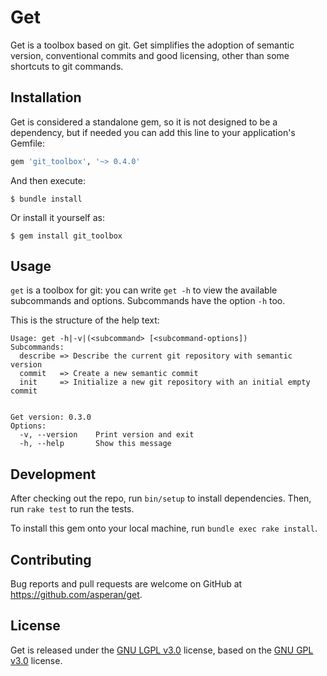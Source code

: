 # Get
Get is a toolbox based on git. Get simplifies the adoption of semantic version, conventional commits and good licensing, other than some shortcuts to git commands.

## Installation
Get is considered a standalone gem, so it is not designed to be a dependency, but if needed you can add this line to your application's Gemfile:

```ruby
gem 'git_toolbox', '~> 0.4.0'
```

And then execute:

    $ bundle install

Or install it yourself as:

    $ gem install git_toolbox

## Usage
`get` is a toolbox for git: you can write `get -h` to view the available subcommands and options. Subcommands have the option `-h` too.

This is the structure of the help text:
```
Usage: get -h|-v|(<subcommand> [<subcommand-options])
Subcommands:
  describe => Describe the current git repository with semantic version
  commit   => Create a new semantic commit
  init     => Initialize a new git repository with an initial empty commit


Get version: 0.3.0
Options:
  -v, --version    Print version and exit
  -h, --help       Show this message

```

## Development

After checking out the repo, run `bin/setup` to install dependencies. Then, run `rake test` to run the tests.

To install this gem onto your local machine, run `bundle exec rake install`.

<!-- To release a new version, update the version number in `version.rb`, and then run `bundle exec rake release`, which will create a git tag for the version, push git commits and the created tag, and push the `.gem` file to [rubygems.org](https://rubygems.org). -->

## Contributing

Bug reports and pull requests are welcome on GitHub at https://github.com/asperan/get.

## License

Get is released under the [GNU LGPL v3.0](https://www.gnu.org/licenses/lgpl-3.0-standalone.html) license, based on the [GNU GPL v3.0](https://www.gnu.org/licenses/gpl-3.0-standalone.html) license.
